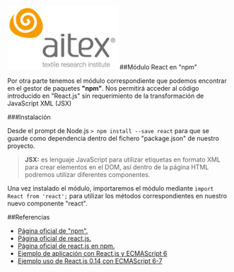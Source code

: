 ![logo_aitex_min.png](../images/logo_aitex_min.png "Logotipo de Aitex")
##Módulo React en "npm"

Por otra parte tenemos el módulo correspondiente que podemos encontrar en el gestor de paquetes **"npm"**. Nos permitirá acceder al código introducido en "React.js" sin requerimiento de la transformación de JavaScript XML (JSX)

###Instalación

Desde el prompt de Node.js `> npm install --save react` para que se guarde como dependencia dentro del fichero "package.json" de nuestro proyecto.

> **JSX:** es lenguaje JavaScript para utilizar etiquetas en formato XML para crear elementos en el DOM, así dentro de la página HTML podremos utilizar diferentes componentes.

Una vez instalado el módulo, importaremos el módulo mediante `import React from 'react';` para utilizar los métodos correspondientes en nuestro nuevo componente "react".


##Referencias
+ [Página oficial de "npm".](https://www.npmjs.com/)
+ [Página oficial de react.js.](https://facebook.github.io/react/index.html)
+ [Página oficial de react.js en npm.](https://www.npmjs.com/package/react)
+ [Ejemplo de aplicación con React.js y ECMAScript 6](https://carlosazaustre.es/blog/ejemplo-de-aplicacion-con-react-js-en-ecmascript-6/)
+ [Ejemplo uso de React.js 0.14 con ECMAScript 6-7](http://blog.ricardofilipe.com/post/babel-react-es7-sample)